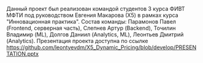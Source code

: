 Данный проект был реализован командой студентов 3 курса ФИВТ МФТИ под руководством Евгения Макарова (Х5) в рамках курса "Инновационная практика".
Состав команды: Парамонов Павел (Frontend, серверная часть), Слепнев Артур (Backend), Точилин Владимир (ML), Долгов Даниил (Analytics, ML), Леонтьев Дмитрий (Analytics).
Презентация проекта доступна по ссылке https://github.com/leontyevdm/X5_Dynamic_Pricing/blob/develop/PRESENTATION.pptx
